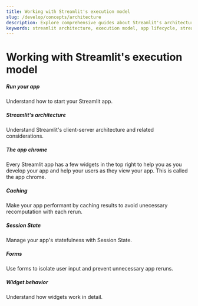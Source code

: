 ```yaml
---
title: Working with Streamlit's execution model
slug: /develop/concepts/architecture
description: Explore comprehensive guides about Streamlit's architecture and execution model, including app lifecycle, caching, session state, forms, fragments, and widget behavior.
keywords: streamlit architecture, execution model, app lifecycle, streamlit reruns, session state, caching, forms, fragments, widget behavior, client-server model
---
```


# Working with Streamlit's execution model

<TileContainer layout="list">

<RefCard href="/develop/concepts/architecture/run-your-app">

<h5>Run your app</h5>

Understand how to start your Streamlit app.

</RefCard>

<RefCard href="/develop/concepts/architecture/architecture">

<h5>Streamlit's architecture</h5>

Understand Streamlit's client-server architecture and related considerations.

</RefCard>

<RefCard href="/develop/concepts/architecture/app-chrome">

<h5>The app chrome</h5>

Every Streamlit app has a few widgets in the top right to help you as you develop your app and help your users as they view your app. This is called the app chrome.

</RefCard>

<RefCard href="/develop/concepts/architecture/caching">

<h5>Caching</h5>

Make your app performant by caching results to avoid unecessary recomputation with each rerun.

</RefCard>

<RefCard href="/develop/concepts/architecture/session-state">

<h5>Session State</h5>

Manage your app's statefulness with Session State.

</RefCard>

<RefCard href="/develop/concepts/architecture/forms">

<h5>Forms</h5>

Use forms to isolate user input and prevent unnecessary app reruns.

</RefCard>

<RefCard href="/develop/concepts/architecture/widget-behavior">

<h5>Widget behavior</h5>

Understand how widgets work in detail.

</RefCard>

</TileContainer>
